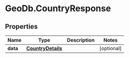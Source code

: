 # GeoDb.CountryResponse

## Properties
Name | Type | Description | Notes
------------ | ------------- | ------------- | -------------
**data** | [**CountryDetails**](CountryDetails.md) |  | [optional] 


